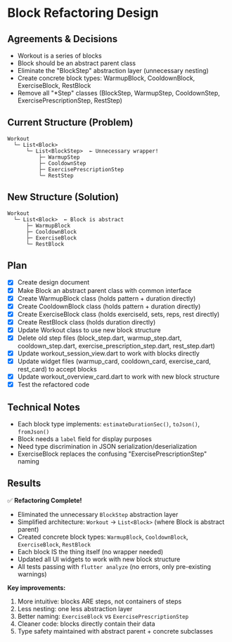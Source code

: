 # Block Refactoring Design

## Agreements & Decisions
- Workout is a series of blocks
- Block should be an abstract parent class
- Eliminate the "BlockStep" abstraction layer (unnecessary nesting)
- Create concrete block types: WarmupBlock, CooldownBlock, ExerciseBlock, RestBlock
- Remove all "*Step" classes (BlockStep, WarmupStep, CooldownStep, ExercisePrescriptionStep, RestStep)

## Current Structure (Problem)
```
Workout
  └─ List<Block>
      └─ List<BlockStep>  ← Unnecessary wrapper!
          ├─ WarmupStep
          ├─ CooldownStep
          ├─ ExercisePrescriptionStep
          └─ RestStep
```

## New Structure (Solution)
```
Workout
  └─ List<Block>  ← Block is abstract
      ├─ WarmupBlock
      ├─ CooldownBlock
      ├─ ExerciseBlock
      └─ RestBlock
```

## Plan
- [x] Create design document
- [x] Make Block an abstract parent class with common interface
- [x] Create WarmupBlock class (holds pattern + duration directly)
- [x] Create CooldownBlock class (holds pattern + duration directly)
- [x] Create ExerciseBlock class (holds exerciseId, sets, reps, rest directly)
- [x] Create RestBlock class (holds duration directly)
- [x] Update Workout class to use new block structure
- [x] Delete old step files (block_step.dart, warmup_step.dart, cooldown_step.dart, exercise_prescription_step.dart, rest_step.dart)
- [x] Update workout_session_view.dart to work with blocks directly
- [x] Update widget files (warmup_card, cooldown_card, exercise_card, rest_card) to accept blocks
- [x] Update workout_overview_card.dart to work with new block structure
- [x] Test the refactored code

## Technical Notes
- Each block type implements: `estimateDurationSec()`, `toJson()`, `fromJson()`
- Block needs a `label` field for display purposes
- Need type discrimination in JSON serialization/deserialization
- ExerciseBlock replaces the confusing "ExercisePrescriptionStep" naming

## Results
✅ **Refactoring Complete!**

- Eliminated the unnecessary `BlockStep` abstraction layer
- Simplified architecture: `Workout` → `List<Block>` (where Block is abstract parent)
- Created concrete block types: `WarmupBlock`, `CooldownBlock`, `ExerciseBlock`, `RestBlock`
- Each block IS the thing itself (no wrapper needed)
- Updated all UI widgets to work with new block structure
- All tests passing with `flutter analyze` (no errors, only pre-existing warnings)

**Key improvements:**
1. More intuitive: blocks ARE steps, not containers of steps
2. Less nesting: one less abstraction layer
3. Better naming: `ExerciseBlock` vs `ExercisePrescriptionStep`
4. Cleaner code: blocks directly contain their data
5. Type safety maintained with abstract parent + concrete subclasses
